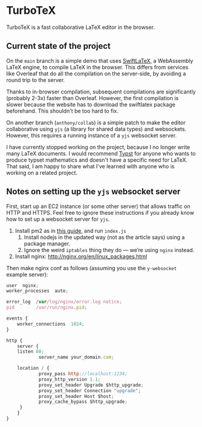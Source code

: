 # TurboTeX

TurboTeX is a fast collaborative LaTeX editor in the browser. 

## Current state of the project

On the `main` branch is a simple demo that uses [SwiftLaTeX](https://www.swiftlatex.com/), a WebAssembly LaTeX engine, to compile LaTeX in the browser. 
This differs from services like Overleaf that do all the compilation on the server-side, by avoiding a round trip to the server. 

Thanks to in-browser compilation, subsequent compilations are significantly (probably 2-3x) faster than Overleaf. 
However, the first compilation is slower because the website has to download the swiftlatex package beforehand. This shouldn't be too hard to fix.  

On another branch (`anthony/collab`) is a simple patch to make the editor collaborative using `yjs` (a library for shared data types) and websockets. However, this requires a running instance of a `yjs` websocket server. 

I have currently stopped working on the project, because I no longer write many LaTeX documents. 
I would recommend [Typst](https://typst.app/) for anyone who wants to produce typset mathematics and doesn't have a specific need for LaTeX. 
That said, I am happy to share what I've learned with anyone who is working on a related project. 

## Notes on setting up the `yjs` websocket server

First, start up an EC2 instance (or some other server) that allows traffic on HTTP and HTTPS. Feel free to ignore these instructions if you already know how to set up a websocket server for `yjs`. 

1. Install pm2 as in [this guide](https://betterprogramming.pub/deploying-a-basic-express-api-on-amazon-ec2-eea0b54a825), and run `index.js` 
    1. Install nodejs in the updated way (not as the article says) using a package manager. 
    2. Ignore the weird `iptables` thing they do — we’re using `nginx` instead. 
2. Install nginx: http://nginx.org/en/linux_packages.html

Then make nginx conf as follows (assuming you use the `y-websocket` example server):

```jsx
user  nginx;
worker_processes  auto;

error_log  /var/log/nginx/error.log notice;
pid        /var/run/nginx.pid;

events {
    worker_connections  1024;
}

http {
    server {
	listen 80;
    	    server_name your_domain.com;

    location / {
            proxy_pass http://localhost:1234;
            proxy_http_version 1.1;
            proxy_set_header Upgrade $http_upgrade;
            proxy_set_header Connection "upgrade";
            proxy_set_header Host $host;
            proxy_cache_bypass $http_upgrade;
     }
    }
}
```
